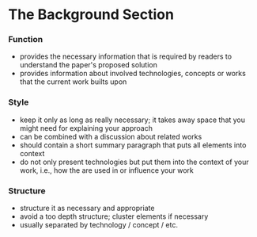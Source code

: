 # The Background Section

### Function

* provides the necessary information that is required by readers to understand the paper's proposed solution
* provides information about involved technologies, concepts or works that the current work builts upon

### Style

* keep it only as long as really necessary; it takes away space that you might need for explaining your approach
* can be combined with a discussion about related works
* should contain a short summary paragraph that puts all elements into context
* do not only present technologies but put them into the context of your work, i.e., how the are used in or influence your work

### Structure

* structure it as necessary and appropriate
* avoid a too depth structure; cluster elements if necessary
* usually separated by technology / concept / etc.